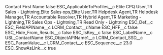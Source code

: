 <?xml version="1.0" encoding="UTF-8"?>
<CustomMetadata xmlns="http://soap.sforce.com/2006/04/metadata" xmlns:xsi="http://www.w3.org/2001/XMLSchema-instance" xmlns:xsd="http://www.w3.org/2001/XMLSchema">
    <label>Contact First Name</label>
    <protected>false</protected>
    <values>
        <field>ESC_ApplicableToProfiles__c</field>
        <value xsi:type="xsd:string">Elite CPQ User,TR Sales - Lightning,Elite Sales ops,Elite User,TR Helpdesk Agent,TR Helpdesk Manager,TR Accountable Resolver,TR Hybrid Agent,TR Marketing - Lightning,TR Sales Ops - Lightning,TR Read Only - Lightning</value>
    </values>
    <values>
        <field>ESC_Def__c</field>
        <value xsi:nil="true"/>
    </values>
    <values>
        <field>ESC_FieldAPIName__c</field>
        <value xsi:type="xsd:string">LCRM_Contact__r.Name</value>
    </values>
    <values>
        <field>ESC_HFF__c</field>
        <value xsi:type="xsd:boolean">false</value>
    </values>
    <values>
        <field>ESC_Hide_From_Results__c</field>
        <value xsi:type="xsd:boolean">false</value>
    </values>
    <values>
        <field>ESC_IsKey__c</field>
        <value xsi:type="xsd:boolean">false</value>
    </values>
    <values>
        <field>ESC_LabelName__c</field>
        <value xsi:type="xsd:string">USL_ContactName</value>
    </values>
    <values>
        <field>ESC_ObjectAPIName1__c</field>
        <value xsi:type="xsd:string">LCRM_Contact_SSD__c</value>
    </values>
    <values>
        <field>ESC_ParamValue__c</field>
        <value xsi:type="xsd:string">LCRM_Contact__c</value>
    </values>
    <values>
        <field>ESC_Sequence__c</field>
        <value xsi:type="xsd:double">23.0</value>
    </values>
    <values>
        <field>ESC_ShowAsLink__c</field>
        <value xsi:type="xsd:boolean">true</value>
    </values>
</CustomMetadata>
